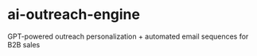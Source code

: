 # ai-outreach-engine
GPT-powered outreach personalization + automated email sequences for B2B sales
